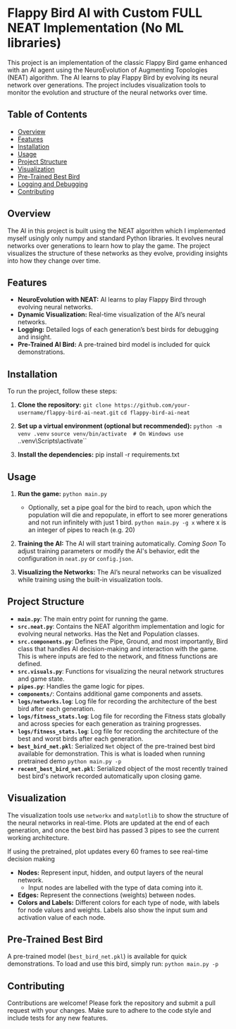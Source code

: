 # Flappy Bird AI with Custom FULL NEAT Implementation (No ML libraries)

This project is an implementation of the classic Flappy Bird game enhanced with an AI agent using the NeuroEvolution of Augmenting Topologies (NEAT) algorithm. The AI learns to play Flappy Bird by evolving its neural network over generations. The project includes visualization tools to monitor the evolution and structure of the neural networks over time.

## Table of Contents

- [Overview](#overview)
- [Features](#features)
- [Installation](#installation)
- [Usage](#usage)
- [Project Structure](#project-structure)
- [Visualization](#visualization)
- [Pre-Trained Best Bird](#pre-trained-best-bird)
- [Logging and Debugging](#logging-and-debugging)
- [Contributing](#contributing)

## Overview

The AI in this project is built using the NEAT algorithm which I implemented myself usingly only numpy and standard Python libraries. It evolves neural networks over generations to learn how to play the game. The project visualizes the structure of these networks as they evolve, providing insights into how they change over time.

## Features

- **NeuroEvolution with NEAT:** AI learns to play Flappy Bird through evolving neural networks.
- **Dynamic Visualization:** Real-time visualization of the AI’s neural networks.
- **Logging:** Detailed logs of each generation’s best birds for debugging and insight.
- **Pre-Trained AI Bird:** A pre-trained bird model is included for quick demonstrations.

## Installation

To run the project, follow these steps:

1. **Clone the repository:**
    `git clone https://github.com/your-username/flappy-bird-ai-neat.git`
    `cd flappy-bird-ai-neat`

2. **Set up a virtual environment (optional but recommended):**
    `python -m venv .venv`
    `source venv/bin/activate  # On Windows use `.\.venv\Scripts\activate``

3. **Install the dependencies:**
    pip install -r requirements.txt

## Usage

1. **Run the game:**
    `python main.py`
    - Optionally, set a pipe goal for the bird to reach, upon which the population will die and repopulate, in effort to see morer generations and not run infinitely with just 1 bird. `python main.py -g x` where x is an integer of pipes to reach (e.g. 20)

2. **Training the AI:**
    The AI will start training automatically. 
    *Coming Soon* To adjust training parameters or modify the AI's behavior, edit the configuration in `neat.py` or `config.json`.

3. **Visualizing the Networks:**
    The AI’s neural networks can be visualized while training using the built-in visualization tools.

## Project Structure

- **`main.py`**: The main entry point for running the game.
- **`src.neat.py`**: Contains the NEAT algorithm implementation and logic for evolving neural networks. Has the Net and Population classes.
- **`src.components.py`**: Defines the Pipe, Ground, and most importantly, Bird class that handles AI decision-making and interaction with the game. This is where inputs are fed to the network, and fitness functions are defined.
- **`src.visuals.py`**: Functions for visualizing the neural network structures and game state.
- **`pipes.py`**: Handles the game logic for pipes.
- **`components/`**: Contains additional game components and assets.
- **`logs/networks.log`**: Log file for recording the architecture of the best bird after each generation.
- **`logs/fitness_stats.log`**: Log file for recording the Fitness stats globally and across species for each generation as training progresses.
- **`logs/fitness_stats.log`**: Log file for recording the architecture of the best and worst birds after each generation.
- **`best_bird_net.pkl`**: Serialized `Net` object of the pre-trained best bird available for demonstration. This is what is loaded when running pretrained demo `python main.py -p`
- **`recent_best_bird_net.pkl`**: Serialized object of the most recently trained best bird's network recorded automatically upon closing game.

## Visualization

The visualization tools use `networkx` and `matplotlib` to show the structure of the neural networks in real-time. Plots are updated at the end of each generation, and once the best bird has passed 3 pipes to see the current working architecture.

If using the pretrained, plot updates every 60 frames to see real-time decision making

- **Nodes:** Represent input, hidden, and output layers of the neural network.
    - Input nodes are labelled with the type of data coming into it.
- **Edges:** Represent the connections (weights) between nodes.
- **Colors and Labels:** Different colors for each type of node, with labels for node values and weights. Labels also show the input sum and activation value of each node.

## Pre-Trained Best Bird

A pre-trained model (`best_bird_net.pkl`) is available for quick demonstrations. To load and use this bird, simply run: `python main.py -p`

## Contributing

Contributions are welcome! Please fork the repository and submit a pull request with your changes. Make sure to adhere to the code style and include tests for any new features.
